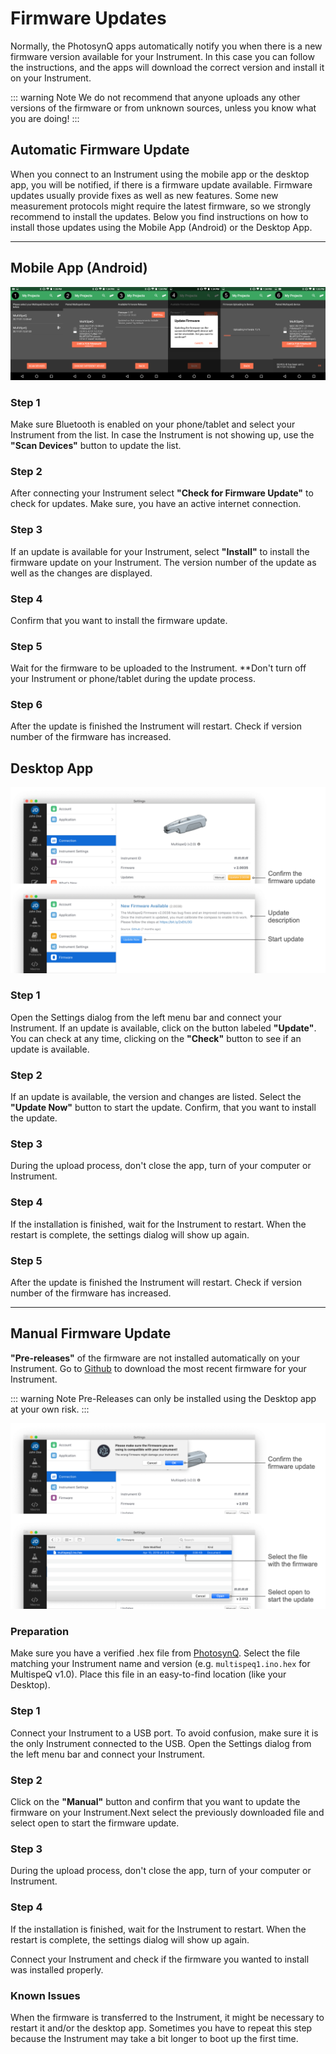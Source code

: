 # Firmware Updates

Normally, the PhotosynQ apps automatically notify you when there is a new firmware version available for your Instrument. In this case you can follow the instructions, and the apps will download the correct version and install it on your Instrument.

::: warning Note
We do not recommend that anyone uploads any other versions of the firmware or from unknown sources, unless you know what you are doing!
:::

## Automatic Firmware Update

When you connect to an Instrument using the mobile app or the desktop app, you will be notified, if there is a firmware update available. Firmware updates usually provide fixes as well as new features. Some new measurement protocols might require the latest firmware, so we strongly recommend to install the updates. Below you find instructions on how to install those updates using the Mobile App (Android) or the Desktop App.

***

## Mobile App (Android)

![(1) Connect your Instrument. (2) Check for updates. (3) Select the update to install. (4) Confirm the update. (5) Wait for the update installation. (6) Reconnect and confirm the update has been installed.](./images/firmware-update-android.png)

### Step 1

Make sure Bluetooth is enabled on your phone/tablet and select your Instrument from the list. In case the Instrument is not showing up, use the **"Scan Devices"** button to update the list.

### Step 2

After connecting your Instrument select **"Check for Firmware Update"** to check for updates. Make sure, you have an active internet connection.

### Step 3

If an update is available for your Instrument, select **"Install"** to install the firmware update on your Instrument. The version number of the update as well as the changes are displayed.

### Step 4

Confirm that you want to install the firmware update.

### Step 5

Wait for the firmware to be uploaded to the Instrument. **Don't turn off your Instrument or phone/tablet during the update process.

### Step 6

After the update is finished the Instrument will restart. Check if version number of the firmware has increased.

## Desktop App

![(1) Connect your Instrument, and click on the Update button (2) Confirm the update installation. (3-4) Update Progress and Instrument Restart. (5) Reconnect the Instrument after successful installation.](./images/firmware-update-desktop.png)

### Step 1

Open the Settings dialog from the left menu bar and connect your Instrument. If an update is available, click on the button labeled **"Update"**. You can check at any time, clicking on the **"Check"** button to see if an update is available.

### Step 2

If an update is available, the version and changes are listed. Select the **"Update Now"** button to start the update. Confirm, that you want to install the update.

### Step 3

During the upload process, don't close the app, turn of your computer or Instrument.

### Step 4

If the installation is finished, wait for the Instrument to restart. When the restart is complete, the settings dialog will show up again.

### Step 5

After the update is finished the Instrument will restart. Check if version number of the firmware has increased.

***

## Manual Firmware Update

**"Pre-releases"** of the firmware are not installed automatically on your Instrument. Go to [Github][Firmware-Github] to download the most recent firmware for your Instrument.

::: warning Note
Pre-Releases can only be installed using the Desktop app at your own risk.
:::

![(1) Connect your Instrument, and click on the check button (2) Select Manual Update, select your firmware file and confirm the update. (3-4) Update Progress and Instrument Restart. Make sure that after reconnecting, your Instrument has the firmware installed.](./images/firmware-manual-desktop.png)

### Preparation

Make sure you have a verified .hex file from [PhotosynQ][Firmware-Github]. Select the file matching your Instrument name and version (e.g. `multispeq1.ino.hex` for MultispeQ v1.0). Place this file in an easy-to-find location (like your Desktop).

### Step 1

Connect your Instrument to a USB port. To avoid confusion, make sure it is the only Instrument connected to the USB.
Open the Settings dialog from the left menu bar and connect your Instrument.

### Step 2

Click on the **"Manual"** button and confirm that you want to update the firmware on your Instrument.Next select the previously downloaded file and select open to start the firmware update.

### Step 3

During the upload process, don't close the app, turn of your computer or Instrument.

### Step 4

If the installation is finished, wait for the Instrument to restart. When the restart is complete, the settings dialog will show up again.

Connect your Instrument and check if the firmware you wanted to install was installed properly.

### Known Issues

When the firmware is transferred to the Instrument, it might be necessary to restart it and/or the desktop app.
Sometimes you have to repeat this step because the Instrument may take a bit longer to boot up the first time.

[Firmware-Github]: https://github.com/Photosynq/MultispeQ-firmware/releases
